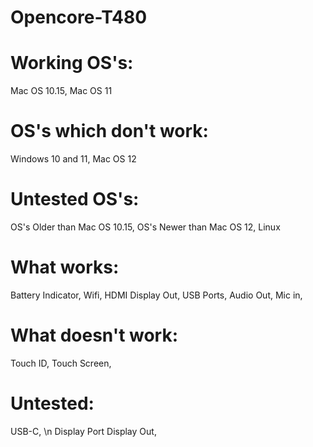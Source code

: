 # Opencore-T480

# Working OS's:

Mac OS 10.15,
Mac OS 11

# OS's which don't work:

Windows 10 and 11,
Mac OS 12

# Untested OS's:

OS's Older than Mac OS 10.15,
OS's Newer than Mac OS 12,
Linux

# What works:

Battery Indicator,
Wifi,
HDMI Display Out,
USB Ports,
Audio Out,
Mic in,

# What doesn't work:

Touch ID,
Touch Screen,

# Untested:

USB-C, \n
Display Port Display Out,
